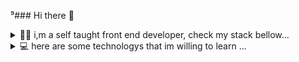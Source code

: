 ⁹### Hi there 👋

<details>
  <summary>
    🧑‍💻 i,m a self taught front end developer, check my stack bellow...
  </summary>
  <br/>
  <div>
    <img src="https://img.shields.io/badge/HTML5-f06529?style=for-the-badge&logo=html5&logoColor=white" />
    <img src="https://img.shields.io/badge/CSS3-2965f1?style=for-the-badge&logo=css3&logoColor=white" />
    <img src="https://img.shields.io/badge/JavaScript-f0db4f?style=for-the-badge&logo=javascript&logoColor=black" />
    <img src="https://img.shields.io/badge/tailwind-0fb6d4?style=for-the-badge&logo=tailwindcss&logoColor=white" />
    <img src="https://img.shields.io/badge/git-f06529?style=for-the-badge&logo=git&logoColor=white" />
    <img src="https://img.shields.io/badge/react-61DBFB?style=for-the-badge&logo=react&logoColor=black" />
    
  </div>
  </details>
  <details>
  <summary>
    💻 here are some technologys that im willing to learn ...
  </summary>
  <br/>
  <div>
    <img src="https://img.shields.io/badge/typescript-2965f1?style=for-the-badge&logo=typescript&logoColor=white" />
    <img src="https://img.shields.io/badge/nextJs-000000?style=for-the-badge&logo=nextdotjs&logoColor=white" />
    <img src="https://img.shields.io/badge/Jest-C21325?style=for-the-badge&logo=jest&logoColor=whitec " /> 
   
  </div>
</details>
